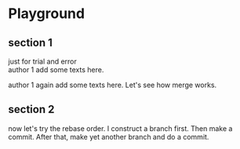 # Playground

## section 1

just for trial and error \
author 1 add some texts here.

author 1 again add some texts here.
Let's see how merge works.

## section 2

now let's try the rebase order.
I construct a branch first.
Then make a commit.
After that, make yet another branch and do a commit.
